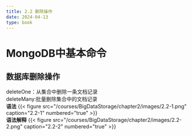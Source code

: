 ```yaml
---
title: 2.2 删除操作
date: 2024-04-13
type: book
---
```

# MongoDB中基本命令

## 数据库删除操作
  deleteOne：从集合中删除一条文档记录  
  deleteMany:批量删除集合中的文档记录  
**语法**
{{< figure src="/courses/BigDataStorage/chapter2/images/2.2-1.png" caption="2.2-1" numbered="true" >}}  
**语法解释**
{{< figure src="/courses/BigDataStorage/chapter2/images/2.2-2.png" caption="2.2-2" numbered="true" >}}  
